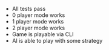 -  All tests pass
-  0 player mode works
-  1 player mode works
-  2 player mode works
-  Game is playable via CLI
-  AI is able to play with some strategy
